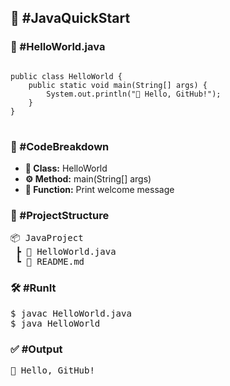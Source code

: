 <h2>🚀 #JavaQuickStart</h2>

<h3>📌 #HelloWorld.java</h3>

<pre>
<code>
public class HelloWorld {
    public static void main(String[] args) {
        System.out.println("👋 Hello, GitHub!");
    }
}
</code>
</pre>

<h3>🔎 #CodeBreakdown</h3>
<ul>
  <li><strong>🧩 Class:</strong> HelloWorld</li>
  <li><strong>⚙️ Method:</strong> main(String[] args)</li>
  <li><strong>🎯 Function:</strong> Print welcome message</li>
</ul>

<h3>📁 #ProjectStructure</h3>
<pre>
📦 JavaProject
 ┣ 📄 HelloWorld.java
 ┗ 📄 README.md
</pre>

<h3>🛠️ #RunIt</h3>
<pre>
$ javac HelloWorld.java
$ java HelloWorld
</pre>

<h3>✅ #Output</h3>
<pre>
👋 Hello, GitHub!
</pre>
